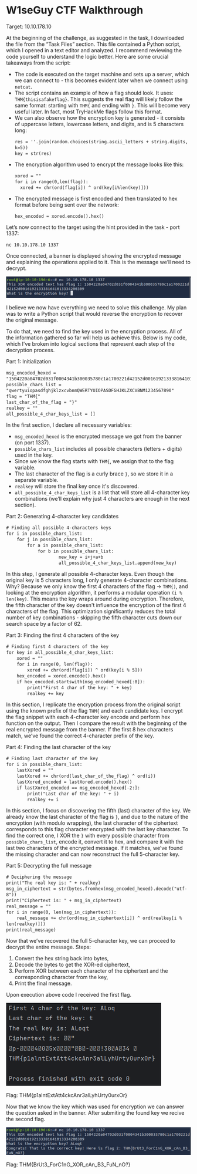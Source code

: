 # W1seGuy CTF Walkthrough

Target: 10.10.178.10

At the beginning of the challenge, as suggested in the task, I downloaded the file from the “Task Files” section. This file contained a Python script, which I opened in a text editor and analyzed. I recommend reviewing the code yourself to understand the logic better. Here are some crucial takeaways from the script:
* The code is executed on the target machine and sets up a server, which we can connect to - this becomes evident later when we connect using `netcat`.
* The script contains an example of how a flag should look. It uses: `THM{thisisafakeflag}`. This suggests the real flag will likely follow the same format: starting with `THM{` and ending with `}`. This will become very useful later. In fact, most TryHackMe flags follow this format.
* We can also observe how the encryption key is generated - it consists of uppercase letters, lowercase letters, and digits, and is 5 characters long:
  ```
  res = ''.join(random.choices(string.ascii_letters + string.digits, k=5))
  key = str(res)
  ```
* The encryption algorithm used to encrypt the message looks like this:
  ```
  xored = ""    
  for i in range(0,len(flag)):
    xored += chr(ord(flag[i]) ^ ord(key[i%len(key)]))
  ```
* The encrypted message is first encoded and then translated to hex format before being sent over the network:
  ```
  hex_encoded = xored.encode().hex()
  ```

Let’s now connect to the target using the hint provided in the task - port 1337:
```
nc 10.10.178.10 1337
```
Once connected, a banner is displayed showing the encrypted message and explaining the operations applied to it. This is the message we’ll need to decrypt.

![1. Banner](/images/TryHackMe/W1seGuy/1_banner.png)

I believe we now have everything we need to solve this challenge. My plan was to write a Python script that would reverse the encryption to recover the original message.

To do that, we need to find the key used in the encryption process. All of the information gathered so far will help us achieve this. Below is my code, which I’ve broken into logical sections that represent each step of the decryption process.

Part 1: Initialization
```
msg_encoded_hexed = "1504220a04702d031f0004341b300035780c1a1700221d42152d0016192133381641013334200309"
possible_chars_list = "qwertyuiopasdfghjklzxcvbnmQWERTYUIOPASDFGHJKLZXCVBNM1234567890"
flag = "THM{"
last_char_of_the_flag = "}"
realkey = ""
all_possible_4_char_keys_list = []
```
In the first section, I declare all necessary variables:
* `msg_encoded_hexed` is the encrypted message we got from the banner (on port 1337).
* `possible_chars_list` includes all possible characters (letters + digits) used in the key.
* Since we know the flag starts with `THM{`, we assign that to the flag variable.
* The last character of the flag is a curly brace `}`, so we store it in a separate variable.
* `realkey` will store the final key once it's discovered.
* `all_possible_4_char_keys_list` is a list that will store all 4-character key combinations (we’ll explain why just 4 characters are enough in the next section).


Part 2: Generating 4-character key candidates
```
# Finding all possible 4-characters keys
for i in possible_chars_list:
    for j in possible_chars_list:
        for a in possible_chars_list:
            for b in possible_chars_list:
                    new_key = i+j+a+b
                    all_possible_4_char_keys_list.append(new_key)
```
In this step, I generate all possible 4-character keys. Even though the original key is 5 characters long, I only generate 4-character combinations. Why? Because we only know the first 4 characters of the flag -> `THM{)`, and looking at the encryption algorithm, it performs a modular operation `(i % len(key)`. This means the key wraps around during encryption. Therefore, the fifth character of the key doesn't influence the encryption of the first 4 characters of the flag. This optimization significantly reduces the total number of key combinations - skipping the fifth character cuts down our search space by a factor of 62.

Part 3: Finding the first 4 characters of the key
```
# Finding first 4 characters of the key
for key in all_possible_4_char_keys_list:
    xored = ""
    for i in range(0, len(flag)):
        xored += chr(ord(flag[i]) ^ ord(key[i % 5]))
    hex_encoded = xored.encode().hex()
    if hex_encoded.startswith(msg_encoded_hexed[:8]):
        print("First 4 char of the key: " + key)
        realkey += key
```

In this section, I replicate the encryption process from the original script using the known prefix of the flag `THM{` and each candidate key. I encrypt the flag snippet with each 4-character key encode and perform hex function on the output. Then I compare the result with the beginning of the real encrypted message from the banner. If the first 8 hex characters match, we’ve found the correct 4-character prefix of the key.

Part 4: Finding the last character of the key
```
# Finding last character of the key
for i in possible_chars_list:
    lastXored = ""
    lastXored += chr(ord(last_char_of_the_flag) ^ ord(i))
    lastXored_encoded = lastXored.encode().hex()
    if lastXored_encoded == msg_encoded_hexed[-2:]:
        print("Last char of the key: " + i)
        realkey += i
```
In this section, I focus on discovering the fifth (last) character of the key. We already know the last character of the flag is `}`, and due to the nature of the encryption (with modulo wrapping), the last character of the ciphertext corresponds to this flag character encrypted with the last key character. To find the correct one, I XOR the `}` with every possible character from `possible_chars_list`, encode it, convert it to hex, and compare it with the last two characters of the encrypted message. If it matches, we’ve found the missing character and can now reconstruct the full 5-character key.

Part 5: Decrypting the full message
```
# Deciphering the message
print("The real key is: " + realkey)
msg_in_ciphertext = str(bytes.fromhex(msg_encoded_hexed).decode("utf-8"))
print("Ciphertext is: " + msg_in_ciphertext)
real_message = ""
for i in range(0, len(msg_in_ciphertext)):
    real_message += chr(ord(msg_in_ciphertext[i]) ^ ord(realkey[i % len(realkey)]))
print(real_message)
```

Now that we’ve recovered the full 5-character key, we can proceed to decrypt the entire message. Steps:
1. Convert the hex string back into bytes,
2. Decode the bytes to get the XOR-ed ciphertext,
3. Perform XOR between each character of the ciphertext and the corresponding character from the key,
4. Print the final message.

Upon execution above code I received the first flag.

![2. First flag](/images/TryHackMe/W1seGuy/2_first_flag.png)

Flag: THM{p1alntExtAtt4ckcAnr3alLyhUrty0urxOr}

Now that we know the key which was used for encryption we can answer the question asked in the banner. After submiting the found key we recive the second flag.

![3. Second flag](/images/TryHackMe/W1seGuy/3_second_flag.png)

Flag: THM{BrUt3_ForC1nG_XOR_cAn_B3_FuN_nO?}
